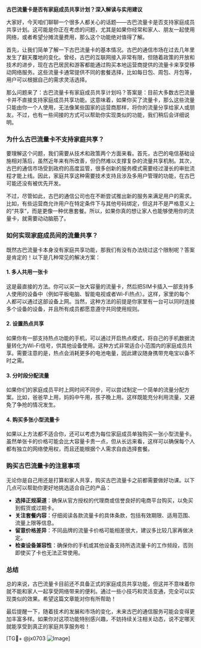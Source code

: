 **古巴流量卡是否有家庭成员共享计划？深入解读与实用建议**

大家好，今天咱们聊聊一个很多人都关心的话题——古巴流量卡是否支持家庭成员共享计划。这可能是你正在考虑的问题，尤其是如果你经常和家人、朋友一起使用网络，或者希望分摊流量费用，那么这个功能绝对值得了解。

首先，让我们简单了解一下古巴流量卡的基本情况。古巴的通信市场在过去几年里发生了翻天覆地的变化。曾经，古巴的互联网接入非常有限，但随着政策的开放和技术的进步，现在古巴居民和游客都能通过购买本地运营商提供的流量卡来享受移动网络服务。这些流量卡通常提供不同的套餐选择，比如每日包、周包、月包等，用户可以根据自己的需求灵活选择。

那么问题来了：古巴流量卡有家庭成员共享计划吗？答案是：目前大多数古巴流量卡并不直接支持家庭成员共享功能。这意味着，如果你买了流量卡，那么这些流量只能由你一个人使用，无法像某些国家的运营商那样，将你的流量分享给家人或朋友。不过，也有一些间接的方式可以帮助你实现类似的功能，我们稍后会详细说明。

### 为什么古巴流量卡不支持家庭共享？

要理解这个问题，我们需要从技术和政策两个方面来看。首先，古巴的电信基础设施相对落后，虽然近年来有所改善，但仍然难以支撑复杂的流量共享机制。其次，古巴的通信市场受到政府的高度监管，很多创新的服务模式需要经过漫长的审批流程才能上线。因此，家庭共享这种需要技术支持且涉及多用户管理的功能，在古巴可能还没有被优先开发。

不过，尽管如此，古巴的通信公司也在不断尝试推出新的服务来满足用户的需求。比如，有些运营商允许用户在特定条件下与其他号码绑定，但这并不是严格意义上的“共享”，而是更像一种优惠套餐。所以，如果你真的想让家人也能够使用你的流量卡，就需要动动脑筋了。

### 如何实现家庭成员间的流量共享？

既然古巴流量卡本身没有家庭共享功能，那我们有没有办法绕过这个限制呢？答案是肯定的！以下是几种常见的解决方案：

#### 1. **多人共用一张卡**
   这是最直接的方法。你可以买一张大容量的流量卡，然后把SIM卡插入一部支持多人使用的设备中（例如平板电脑、智能电视或者Wi-Fi热点）。这样，家里的每个人都可以通过这部设备上网。当然，这种方法的前提是你家里有一台可以同时连接多个设备的设备，并且所有成员都愿意遵守共同使用规则。

#### 2. **设置热点共享**
   如果你有一部支持热点功能的手机，可以通过开启热点模式，将自己的手机数据流量转化为Wi-Fi信号，供其他设备使用。这种方式非常适合小范围内的家庭成员共享。需要注意的是，热点会消耗更多的电池电量，因此建议随身携带充电宝以备不时之需。

#### 3. **分时段分配流量**
   如果你们的家庭成员平时上网时间不同步，可以尝试制定一个简单的流量分配方案。比如，爸爸早上用，妈妈中午用，孩子晚上用。这样既能充分利用流量，又避免了争抢的情况发生。

#### 4. **购买多张小型流量卡**
   如果以上方法都不适合你，还可以考虑为每位家庭成员单独购买一张小型流量卡。虽然单张卡的价格可能会比大容量卡贵一点，但从长远来看，这样可以确保每个人都有独立的网络使用权，而且还能根据个人需求自由选择套餐。

### 购买古巴流量卡的注意事项

无论你是自己用还是打算和家人共享，购买古巴流量卡之前都需要做好功课。以下几点可以帮助你更好地挑选适合自己的产品：

- **选择正规渠道**：确保从官方授权的代理商或信誉良好的电商平台购买，以免买到假货或过期卡。
- **关注套餐内容**：仔细阅读各款流量卡的具体条款，包括有效期限、适用范围、流量上限等信息。
- **留意价格差异**：不同品牌的流量卡价格可能相差很大，建议多比较几家再做决定。
- **检查设备兼容性**：确保你的手机或其他设备支持所选流量卡的工作频段，否则即使买了卡也无法正常使用。

### 总结

总的来说，古巴流量卡目前还不具备正式的家庭成员共享功能，但这并不意味着你就不能和家人一起享受网络带来的便利。通过一些小技巧和灵活变通，完全可以实现类似的效果。希望这篇文章能对你有所帮助！

最后提醒一下，随着技术的发展和市场的变化，未来古巴的通信服务可能会变得更加丰富多样。如果你对这项功能特别感兴趣，不妨持续关注相关动态，说不定哪天就能享受到真正的家庭共享服务啦！

[TG💪+ @jx0703 ![Image](https://github.com/user-attachments/assets/dbca1d08-cadb-493c-b0ec-ad6f7a83f270)]